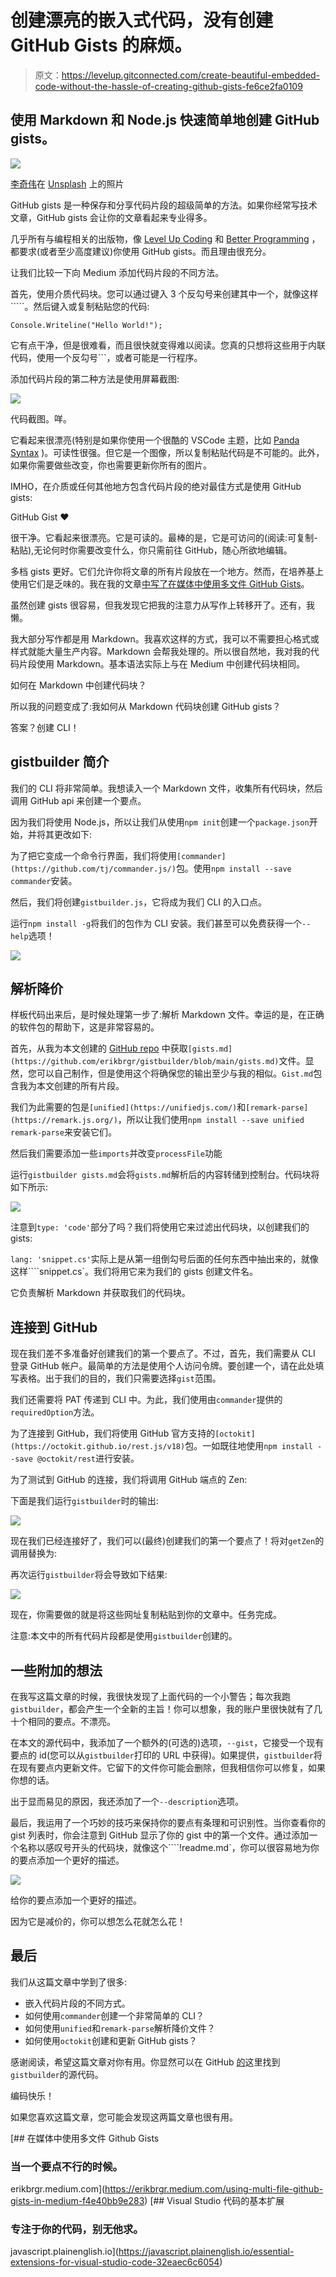 # 创建漂亮的嵌入式代码，没有创建 GitHub Gists 的麻烦。

> 原文：<https://levelup.gitconnected.com/create-beautiful-embedded-code-without-the-hassle-of-creating-github-gists-fe6ce2fa0109>

## 使用 Markdown 和 Node.js 快速简单地创建 GitHub gists。

![](img/16bc75084638bd166df2c5637f5aa31c.png)

[李奇伟](https://unsplash.com/@richygreat?utm_source=unsplash&utm_medium=referral&utm_content=creditCopyText)在 [Unsplash](https://unsplash.com/s/photos/github?utm_source=unsplash&utm_medium=referral&utm_content=creditCopyText) 上的照片

GitHub gists 是一种保存和分享代码片段的超级简单的方法。如果你经常写技术文章，GitHub gists 会让你的文章看起来专业得多。

几乎所有与编程相关的出版物，像 [Level Up Coding](https://levelup.gitconnected.com/) 和 [Better Programming](https://betterprogramming.pub/) ，都要求(或者至少高度建议)你使用 GitHub gists。而且理由很充分。

让我们比较一下向 Medium 添加代码片段的不同方法。

首先，使用介质代码块。您可以通过键入 3 个反勾号来创建其中一个，就像这样`````。然后键入或复制粘贴您的代码:

```
Console.Writeline("Hello World!");
```

它有点干净，但是很难看，而且很快就变得难以阅读。您真的只想将这些用于内联代码，使用一个反勾号```，或者可能是一行程序。

添加代码片段的第二种方法是使用屏幕截图:

![](img/17becc7dedb5d66a7b32eae1833434ba.png)

代码截图。咩。

它看起来很漂亮(特别是如果你使用一个很酷的 VSCode 主题，比如 [Panda Syntax](https://marketplace.visualstudio.com/items?itemName=tinkertrain.theme-panda) )。可读性很强。但它是一个图像，所以复制粘贴代码是不可能的。此外，如果你需要做些改变，你也需要更新你所有的图片。

IMHO，在介质或任何其他地方包含代码片段的绝对最佳方式是使用 GitHub gists:

GitHub Gist ❤️

很干净。它看起来很漂亮。它是可读的。最棒的是，它是可访问的(阅读:可复制-粘贴),无论何时你需要改变什么，你只需前往 GitHub，随心所欲地编辑。

多档 gists 更好。它们允许你将文章的所有片段放在一个地方。然而，在培养基上使用它们是乏味的。我在我的文章[中写了在媒体中使用多文件 GitHub Gists](https://erikbrgr.medium.com/using-multi-file-github-gists-in-medium-f4e40bb9e283)。

虽然创建 gists 很容易，但我发现它把我的注意力从写作上转移开了。还有，我懒。

我大部分写作都是用 Markdown。我喜欢这样的方式，我可以不需要担心格式或样式就能大量生产内容。Markdown 会帮我处理的。所以很自然地，我对我的代码片段使用 Markdown。基本语法实际上与在 Medium 中创建代码块相同。

如何在 Markdown 中创建代码块？

所以我的问题变成了:我如何从 Markdown 代码块创建 GitHub gists？

答案？创建 CLI！

## gistbuilder 简介

我们的 CLI 将非常简单。我想读入一个 Markdown 文件，收集所有代码块，然后调用 GitHub api 来创建一个要点。

因为我们将使用 Node.js，所以让我们从使用`npm init`创建一个`package.json`开始，并将其更改如下:

为了把它变成一个命令行界面，我们将使用`[commander](https://github.com/tj/commander.js/)`包。使用`npm install --save commander`安装。

然后，我们将创建`gistbuilder.js`，它将成为我们 CLI 的入口点。

运行`npm install -g`将我们的包作为 CLI 安装。我们甚至可以免费获得一个`--help`选项！

![](img/8539cbbe548394f070f72d97313aaf30.png)

## 解析降价

样板代码出来后，是时候处理第一步了:解析 Markdown 文件。幸运的是，在正确的软件包的帮助下，这是非常容易的。

首先，从我为本文创建的 [GitHub repo](https://github.com/erikbrgr/gistbuilder) 中获取`[gists.md](https://github.com/erikbrgr/gistbuilder/blob/main/gists.md)`文件。显然，您可以自己制作，但是使用这个将确保您的输出至少与我的相似。`Gist.md`包含我为本文创建的所有片段。

我们为此需要的包是`[unified](https://unifiedjs.com/)`和`[remark-parse](https://remark.js.org/)`，所以让我们使用`npm install --save unified remark-parse`来安装它们。

然后我们需要添加一些`imports`并改变`processFile`功能

运行`gistbuilder gists.md`会将`gists.md`解析后的内容转储到控制台。代码块将如下所示:

![](img/30afbe09b3a6f8958bbb55c4b5714367.png)

注意到`type: 'code'`部分了吗？我们将使用它来过滤出代码块，以创建我们的 gists:

`lang: 'snippet.cs'`实际上是从第一组倒勾号后面的任何东西中抽出来的，就像这样````snippet.cs`。我们将用它来为我们的 gists 创建文件名。

它负责解析 Markdown 并获取我们的代码块。

## 连接到 GitHub

现在我们差不多准备好创建我们的第一个要点了。不过，首先，我们需要从 CLI 登录 GitHub 帐户。最简单的方法是使用个人访问令牌。要创建一个，请在此处填写表格。出于我们的目的，我们只需要选择`gist`范围。

我们还需要将 PAT 传递到 CLI 中。为此，我们使用由`commander`提供的`requiredOption`方法。

为了连接到 GitHub，我们将使用 GitHub 官方支持的`[octokit](https://octokit.github.io/rest.js/v18)`包。一如既往地使用`npm install --save @octokit/rest`进行安装。

为了测试到 GitHub 的连接，我们将调用 GitHub 端点的 Zen:

下面是我们运行`gistbuilder`时的输出:

![](img/6ded52027de5b3800d6c3fd8fc6087c0.png)

现在我们已经连接好了，我们可以(最终)创建我们的第一个要点了！将对`getZen`的调用替换为:

再次运行`gistbuilder`将会导致如下结果:

![](img/589b754c27add0a98c851b0e1681f648.png)

现在，你需要做的就是将这些网址复制粘贴到你的文章中。任务完成。

注意:本文中的所有代码片段都是使用`gistbuilder`创建的。

## 一些附加的想法

在我写这篇文章的时候，我很快发现了上面代码的一个小警告；每次我跑`gistbuilder`，都会产生一个全新的主旨！你可以想象，我的账户里很快就有了几十个相同的要点。不漂亮。

在本文的源代码中，我添加了一个额外的(可选的)选项，`--gist`，它接受一个现有要点的 id(您可以从`gistbuilder`打印的 URL 中获得)。如果提供，`gistbuilder`将在现有要点内更新文件。它留下的文件你可能会删除，但我相信你可以修复，如果你想的话。

出于显而易见的原因，我还添加了一个`--description`选项。

最后，我运用了一个巧妙的技巧来保持你的要点有条理和可识别性。当你查看你的 gist 列表时，你会注意到 GitHub 显示了你的 gist 中的第一个文件。通过添加一个名称以感叹号开头的代码块，就像这个````!readme.md`，你可以很容易地为你的要点添加一个更好的描述。

![](img/233dff85371957c8549bc0f1a59c0265.png)

给你的要点添加一个更好的描述。

因为它是减价的，你可以想怎么花就怎么花！

## 最后

我们从这篇文章中学到了很多:

*   嵌入代码片段的不同方式。
*   如何使用`commander`创建一个非常简单的 CLI？
*   如何使用`unified`和`remark-parse`解析降价文件？
*   如何使用`octokit`创建和更新 GitHub gists？

感谢阅读，希望这篇文章对你有用。你显然可以在 GitHub [的](https://github.com/erikbrgr/gistbuilder)这里找到`gistbuilder`的源代码。

编码快乐！

如果您喜欢这篇文章，您可能会发现这两篇文章也很有用。

 [## 在媒体中使用多文件 Github Gists

### 当一个要点不行的时候。

erikbrgr.medium.com](https://erikbrgr.medium.com/using-multi-file-github-gists-in-medium-f4e40bb9e283) [](https://javascript.plainenglish.io/essential-extensions-for-visual-studio-code-32eaec6c6054) [## Visual Studio 代码的基本扩展

### 专注于你的代码，别无他求。

javascript.plainenglish.io](https://javascript.plainenglish.io/essential-extensions-for-visual-studio-code-32eaec6c6054)